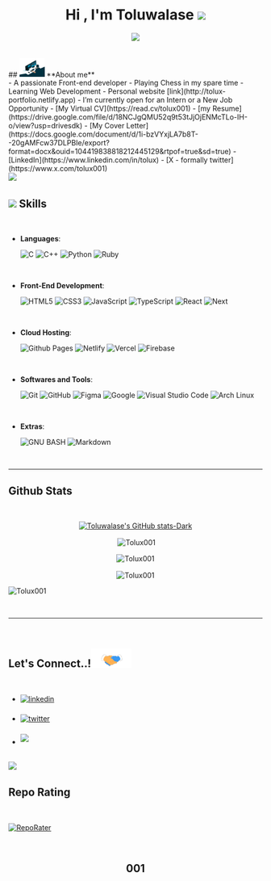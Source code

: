 <h1 align="center"><b>Hi , I'm Toluwalase </b><img src="https://media.giphy.com/media/hvRJCLFzcasrR4ia7z/giphy.gif" width="35"></h1>

<p align="center">
  <a href="https://github.com/DenverCoder1/readme-typing-svg"><img src="https://readme-typing-svg.herokuapp.com?font=Time+New+Roman&color=cyan&size=25&center=true&vCenter=true&width=600&height=100&lines=Toluwalase+Peter+Adejuwon..&hearts;++;Self-Taught+Front-End+Developer;Computer+Science+Student;Chess+Newbie+{1000}+rating;Active+Learner/Researcher;Love+To+Learn+New+Stuffs..<3"></a>
</p>
<br>
## <picture><img src = "./assets/mdImages/about_me.gif" width = 50px></picture> **About me**
<br>
- A passionate Front-end developer
- Playing Chess in my spare time
- Learning Web Development
- Personal website [link](http://tolux-portfolio.netlify.app)
- I’m currently open for an Intern or a New Job Opportunity
  - [My Virtual CV](https://read.cv/tolux001)
  - [my Resume](https://drive.google.com/file/d/18NCJgQMU52q9t53tJjOjENMcTLo-IH-o/view?usp=drivesdk)
  - [My Cover Letter](https://docs.google.com/document/d/1i-bzVYxjLA7b8T--20gAMFcw37DLPBIe/export?format=docx&ouid=104419838818212445129&rtpof=true&sd=true)
  - [LinkedIn](https://www.linkedin.com/in/tolux)
  - [X - formally twitter](https://www.x.com/tolux001)
<br>
<img src="https://user-images.githubusercontent.com/73097560/115834477-dbab4500-a447-11eb-908a-139a6edaec5c.gif">
<br>

## <img src="https://media2.giphy.com/media/QssGEmpkyEOhBCb7e1/giphy.gif?cid=ecf05e47a0n3gi1bfqntqmob8g9aid1oyj2wr3ds3mg700bl&rid=giphy.gif" width ="25"><b> Skills</b>
<br>

<p align="center">

- **Languages**:
    
    ![C](https://img.shields.io/badge/C%20-%232370ED.svg?style=for-the-badge&logo=c&logoColor=white)
    ![C++](https://img.shields.io/badge/C++%20-%2300599C.svg?style=for-the-badge&logo=c%2B%2B&logoColor=white)
    ![Python](https://img.shields.io/badge/Python%20-%2314354C.svg?style=for-the-badge&logo=python&logoColor=white)
    ![Ruby](https://img.shields.io/badge/Ruby%20-%2314354C.svg?style=for-the-badge&logo=Ruby&logoColor=white)

<br>   
    
- **Front-End Development**:

   ![HTML5](https://img.shields.io/badge/HTML5%20-%23E34F26.svg?style=for-the-badge&logo=html5&logoColor=white)
   ![CSS3](https://img.shields.io/badge/CSS%20-%231572B6.svg?style=for-the-badge&logo=css3&logoColor=white)
   ![JavaScript](https://img.shields.io/badge/JavaScript%20-%23F7DF1E.svg?style=for-the-badge&logo=javascript&logoColor=black)
   ![TypeScript](https://img.shields.io/badge/TypeScript%20-%23F7DF1E.svg?style=for-the-badge&logo=typescript&logoColor=black)
   ![React](https://img.shields.io/badge/React%20-%23327FC7.svg?style=for-the-badge&logo=react&logoColor=white)
   ![Next](https://img.shields.io/badge/Next%20-%23327FC7.svg?style=for-the-badge&logo=next&logoColor=white)

<br>

- **Cloud Hosting**:

    ![Github Pages](https://img.shields.io/badge/GitHub%20Pages-%23327FC7.svg?style=for-the-badge&logo=github&logoColor=white)
    ![Netlify](https://img.shields.io/badge/Netlify-%23327FC7.svg?style=for-the-badge&logo=netlify&logoColor=white)
    ![Vercel](https://img.shields.io/badge/Vercel-%23327FC7.svg?style=for-the-badge&logo=vercel&logoColor=white)
    ![Firebase](https://img.shields.io/badge/Firebase-%23327FC7.svg?style=for-the-badge&logo=firebase&logoColor=white)
    
<br>

- **Softwares and Tools**:

    ![Git](https://img.shields.io/badge/git-%23F05033.svg?style=for-the-badge&logo=git&logoColor=white)
    ![GitHub](https://img.shields.io/badge/github-%23121011.svg?style=for-the-badge&logo=github&logoColor=white)
    ![Figma](https://img.shields.io/badge/Figma-F24E1E?style=for-the-badge&logo=figma&logoColor=white)
    ![Google](https://img.shields.io/badge/google-%234285F4.svg?style=for-the-badge&logo=google&logoColor=white)
    ![Visual Studio Code](https://img.shields.io/badge/Visual%20Studio%20Code-0078d7.svg?style=for-the-badge&logo=visual-studio-code&logoColor=white)
    ![Arch Linux](https://img.shields.io/badge/Arch_Linux-1793D1?style=for-the-badge&logo=arch-linux&logoColor=white) 

<br>

- **Extras**:

    ![GNU BASH](https://img.shields.io/badge/GNU%20Bash-000000?style=for-the-badge&logo=GNU%20Bash&logoColor=white)
    ![Markdown](https://img.shields.io/badge/markdown-%23000000.svg?style=for-the-badge&logo=markdown&logoColor=white)   

</p>

<br>

-----

## <b> Github Stats </b>
<br>

<div align="center">

[![Toluwalase's GitHub stats-Dark](https://github-readme-stats.vercel.app/api?username=Tolux001&show_icons=true&theme=dark#gh-dark-mode-only)](https://github.com/anuraghazra/github-readme-stats#gh-dark-mode-only)


<p>&nbsp;<img align="center" src="https://github-readme-stats.vercel.app/api?username=Tolux001&show_icons=true&locale=en" alt="Tolux001" /></p>



<p><img align="center" src="https://github-readme-stats.vercel.app/api/top-langs?username=Tolux001&show_icons=true&locale=en&layout=compact" alt="Tolux001" /></p>


<p><img align="center" src="https://github-readme-streak-stats.herokuapp.com/?user=Tolux001&" alt="Tolux001" /></p>

<p align="left"> <img src="https://komarev.com/ghpvc/?username=Tolux001&label=Profile%20views&color=0e75b6&style=flat" alt="Tolux001"/> </p>

</div>

<br>

-----

<br>

## <b> Let's Connect..!</b><img src="./assets/mdImages/handshake.gif" width ="80">
<br>
<div align='left'>

<ul>

<li>
<a href="https://www.linkedin.com/in/tolux" target="_blank">
<img src="https://img.shields.io/badge/linkedin:  Toluwalase-0077B5.svg?color=405DE6&style=for-the-badge&logo=linkedin&logoColor=white" alt=linkedin style="margin-bottom: 5px;"/>
</a>
</li>

<br>

<li>
<a href="https://twitter.com/tolux001" target="_blank">
<img src="https://img.shields.io/badge/twitter:  Tolux001-%2300acee.svg?color=1DA1F2&style=for-the-badge&logo=twitter&logoColor=white" alt=twitter style="margin-bottom: 5px;"/>
</a>
</li>

<br>

<li>
<a href="mailto:toluwalasepeter001@gmail.com" target="_blank">
<img src="https://img.shields.io/badge/gmail:  Tolux001-%23EA4335.svg?style=for-the-badge&logo=gmail&logoColor=white" t=mail style="margin-bottom: 5px;" />
</a>
</li>
	
</ul>
</div>

<br>
<img src="https://user-images.githubusercontent.com/73097560/115834477-dbab4500-a447-11eb-908a-139a6edaec5c.gif">
<br>

## <b> Repo Rating </b>
<br>

[![RepoRater](https://repo-rater.eddiehub.io/api/badge?owner=Tolux001&name=Tolux001)](https://repo-rater.eddiehub.io/rate?owner=EddieHubCommunity&name=RepoRater)

<br>

<div align='center'>

## <b> 001 </b>

</div>
